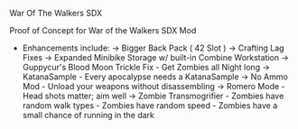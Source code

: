 War Of The Walkers SDX


Proof of Concept for War of the Walkers SDX Mod

- Enhancements include:
	-> Bigger Back Pack ( 42 Slot )
	-> Crafting Lag Fixes
	-> Expanded Minibike Storage w/ built-in Combine Workstation
	-> Guppycur's Blood Moon Trickle Fix - Get Zombies all Night long
	-> KatanaSample - Every apocalypse needs a KatanaSample
	-> No Ammo Mod - Unload your weapons without disassembling
	-> Romero Mode - Head shots matter; aim well
	-> Zombie Transmogrifier 
		- Zombies have random walk types
		- Zombies have random speed
		- Zombies have a small chance of running in the dark
		
